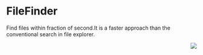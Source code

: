 # FileFinder
Find files within fraction of second.It is a faster approach than the conventional search in file explorer.

<img align="right"  src="https://user-images.githubusercontent.com/13999170/40584731-9f9cf9f6-61c3-11e8-9c1c-bbe7a732d8d6.jpg">
